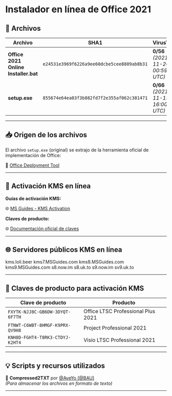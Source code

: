 # Instalador en línea de Office 2021

## 📂 Archivos

| Archivo                               | SHA1                                               | VirusTotal                                 |
|---------------------------------------|----------------------------------------------------|--------------------------------------------|
| **Office 2021 Online Installer.bat**  | `e24531e3969f6226a9ee60dcbe5cee8809ab8b31`         | **0/56** *(2021-11-20 00:59:56 UTC)*       |
| **setup.exe**                         | `855674e64ea03f3b882fd7f2e355af062c381471`         | **0/66** *(2021-11-19 16:00:14 UTC)*       |

---

## 📥 Origen de los archivos

El archivo `setup.exe` (original) se extrajo de la herramienta oficial de implementación de Office:

🔗 [Office Deployment Tool](https://www.microsoft.com/download/details.aspx?id=49117)

---

## 🔑 Activación KMS en línea

**Guías de activación KMS:**

🌐 [MS Guides - KMS Activation](https://msguides.com)

**Claves de producto:**

🌐 [Documentación oficial de claves](https://docs.microsoft.com/deployoffice/ltsc2021)

---

## 🌐 Servidores públicos KMS en línea

kms.loli.beer
kms7.MSGuides.com
kms8.MSGuides.com
kms9.MSGuides.com
s8.now.im
s8.uk.to
s9.now.im
sv9.uk.to


---

## 📝 Claves de producto para activación KMS

| Clave de producto                             | Producto                           |
|-----------------------------------------------|------------------------------------|
| `FXYTK-NJJ8C-GB6DW-3DYQT-6F7TH`               | Office LTSC Professional Plus 2021 |
| `FTNWT-C6WBT-8HMGF-K9PRX-QV9H8`               | Project Professional 2021          |
| `KNH8D-FGHT4-T8RK3-CTDYJ-K2HT4`               | Visio LTSC Professional 2021       |

---

## 💡 Scripts y recursos utilizados

🔹 **Compressed2TXT** por [@AveYo (@BAU)](https://github.com/AveYo/Compressed2TXT)  
_(Para almacenar los archivos en formato de texto)_

---
